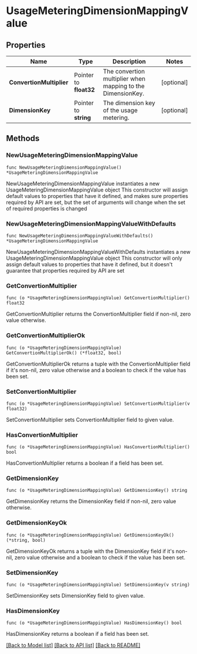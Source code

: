 # UsageMeteringDimensionMappingValue

## Properties

Name | Type | Description | Notes
------------ | ------------- | ------------- | -------------
**ConvertionMultiplier** | Pointer to **float32** | The convertion multiplier when mapping to the DimensionKey. | [optional] 
**DimensionKey** | Pointer to **string** | The dimension key of the usage metering. | [optional] 

## Methods

### NewUsageMeteringDimensionMappingValue

`func NewUsageMeteringDimensionMappingValue() *UsageMeteringDimensionMappingValue`

NewUsageMeteringDimensionMappingValue instantiates a new UsageMeteringDimensionMappingValue object
This constructor will assign default values to properties that have it defined,
and makes sure properties required by API are set, but the set of arguments
will change when the set of required properties is changed

### NewUsageMeteringDimensionMappingValueWithDefaults

`func NewUsageMeteringDimensionMappingValueWithDefaults() *UsageMeteringDimensionMappingValue`

NewUsageMeteringDimensionMappingValueWithDefaults instantiates a new UsageMeteringDimensionMappingValue object
This constructor will only assign default values to properties that have it defined,
but it doesn't guarantee that properties required by API are set

### GetConvertionMultiplier

`func (o *UsageMeteringDimensionMappingValue) GetConvertionMultiplier() float32`

GetConvertionMultiplier returns the ConvertionMultiplier field if non-nil, zero value otherwise.

### GetConvertionMultiplierOk

`func (o *UsageMeteringDimensionMappingValue) GetConvertionMultiplierOk() (*float32, bool)`

GetConvertionMultiplierOk returns a tuple with the ConvertionMultiplier field if it's non-nil, zero value otherwise
and a boolean to check if the value has been set.

### SetConvertionMultiplier

`func (o *UsageMeteringDimensionMappingValue) SetConvertionMultiplier(v float32)`

SetConvertionMultiplier sets ConvertionMultiplier field to given value.

### HasConvertionMultiplier

`func (o *UsageMeteringDimensionMappingValue) HasConvertionMultiplier() bool`

HasConvertionMultiplier returns a boolean if a field has been set.

### GetDimensionKey

`func (o *UsageMeteringDimensionMappingValue) GetDimensionKey() string`

GetDimensionKey returns the DimensionKey field if non-nil, zero value otherwise.

### GetDimensionKeyOk

`func (o *UsageMeteringDimensionMappingValue) GetDimensionKeyOk() (*string, bool)`

GetDimensionKeyOk returns a tuple with the DimensionKey field if it's non-nil, zero value otherwise
and a boolean to check if the value has been set.

### SetDimensionKey

`func (o *UsageMeteringDimensionMappingValue) SetDimensionKey(v string)`

SetDimensionKey sets DimensionKey field to given value.

### HasDimensionKey

`func (o *UsageMeteringDimensionMappingValue) HasDimensionKey() bool`

HasDimensionKey returns a boolean if a field has been set.


[[Back to Model list]](../README.md#documentation-for-models) [[Back to API list]](../README.md#documentation-for-api-endpoints) [[Back to README]](../README.md)


